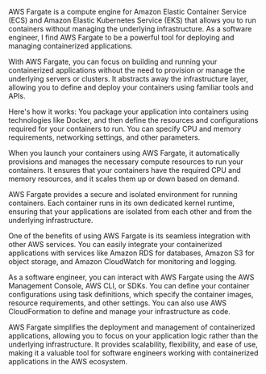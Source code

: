 AWS Fargate is a compute engine for Amazon Elastic Container Service (ECS) and Amazon Elastic Kubernetes Service (EKS) that allows you to run containers without managing the underlying infrastructure. As a software engineer, I find AWS Fargate to be a powerful tool for deploying and managing containerized applications.

With AWS Fargate, you can focus on building and running your containerized applications without the need to provision or manage the underlying servers or clusters. It abstracts away the infrastructure layer, allowing you to define and deploy your containers using familiar tools and APIs.

Here's how it works: You package your application into containers using technologies like Docker, and then define the resources and configurations required for your containers to run. You can specify CPU and memory requirements, networking settings, and other parameters.

When you launch your containers using AWS Fargate, it automatically provisions and manages the necessary compute resources to run your containers. It ensures that your containers have the required CPU and memory resources, and it scales them up or down based on demand.

AWS Fargate provides a secure and isolated environment for running containers. Each container runs in its own dedicated kernel runtime, ensuring that your applications are isolated from each other and from the underlying infrastructure.

One of the benefits of using AWS Fargate is its seamless integration with other AWS services. You can easily integrate your containerized applications with services like Amazon RDS for databases, Amazon S3 for object storage, and Amazon CloudWatch for monitoring and logging.

As a software engineer, you can interact with AWS Fargate using the AWS Management Console, AWS CLI, or SDKs. You can define your container configurations using task definitions, which specify the container images, resource requirements, and other settings. You can also use AWS CloudFormation to define and manage your infrastructure as code.

AWS Fargate simplifies the deployment and management of containerized applications, allowing you to focus on your application logic rather than the underlying infrastructure. It provides scalability, flexibility, and ease of use, making it a valuable tool for software engineers working with containerized applications in the AWS ecosystem.
